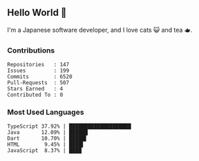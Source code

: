 ## Hello World 👋

I'm a Japanese software developer, and I love cats 😺 and tea 🫖.

### Contributions

    Repositories   : 147
    Issues         : 199
    Commits        : 6520
    Pull-Requests  : 507
    Stars Earned   : 4
    Contributed To : 0

### Most Used Languages

    TypeScript 37.92% | ████████████████████
    Java       12.09% | ██████
    Dart       10.70% | █████▌
    HTML        9.45% | ████▌
    JavaScript  8.37% | ████
